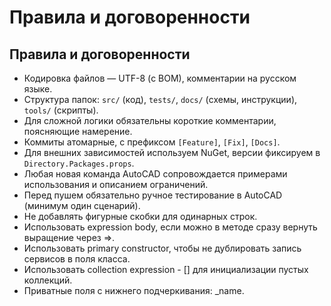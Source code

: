 # Правила и договоренности

## Правила и договоренности
- Кодировка файлов ― UTF-8 (с BOM), комментарии на русском языке.
- Структура папок: `src/` (код), `tests/`, `docs/` (схемы, инструкции), `tools/` (скрипты).  
- Для сложной логики обязательны короткие комментарии, поясняющие намерение.
- Коммиты атомарные, с префиксом `[Feature]`, `[Fix]`, `[Docs]`.
- Для внешних зависимостей используем NuGet, версии фиксируем в `Directory.Packages.props`.
- Любая новая команда AutoCAD сопровождается примерами использования и описанием ограничений.
- Перед пушем обязательно ручное тестирование в AutoCAD (минимум один сценарий).
- Не добавлять фигурные скобки для одинарных строк.
- Использовать expression body, если можно в методе сразу вернуть выращение через =>.
- Использовать primary constructor, чтобы не дублировать запись сервисов в поля класса.
- Использовать collection expression - [] для инициализации пустых коллекций.
- Приватные поля с нижнего подчеркивания: _name.